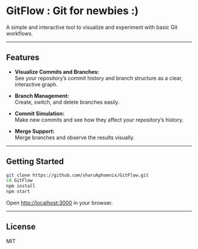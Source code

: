 # GitFlow : Git for newbies :)

A simple and interactive tool to visualize and experiment with basic Git workflows.

---

## Features

- **Visualize Commits and Branches:**  
  See your repository’s commit history and branch structure as a clear, interactive graph.

- **Branch Management:**  
  Create, switch, and delete branches easily.

- **Commit Simulation:**  
  Make new commits and see how they affect your repository’s history.

- **Merge Support:**  
  Merge branches and observe the results visually.

---

## Getting Started

```sh
git clone https://github.com/sharukphoenix/GitFlow.git
cd GitFlow
npm install
npm start
```

Open [http://localhost:3000](http://localhost:3000) in your browser.

---

## License

MIT